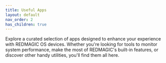 ```yaml
---
title: Useful Apps
layout: default
nav_order: 2
has_children: true
---
```

Explore a curated selection of apps designed to enhance your experience with REDMAGIC OS devices. Whether you're looking for tools to monitor system performance, make the most of REDMAGIC's built-in features, or discover other handy utilities, you'll find them all here.